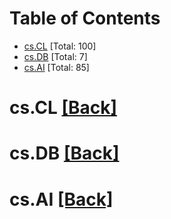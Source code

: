 <div id=toc></div>

# Table of Contents

- [cs.CL](#cs.CL) [Total: 100]
- [cs.DB](#cs.DB) [Total: 7]
- [cs.AI](#cs.AI) [Total: 85]


<div id='cs.CL'></div>

# cs.CL [[Back]](#toc)



<div id='cs.DB'></div>

# cs.DB [[Back]](#toc)



<div id='cs.AI'></div>

# cs.AI [[Back]](#toc)

